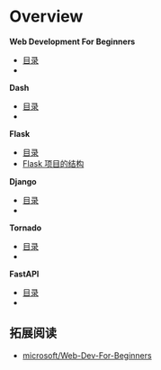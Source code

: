 # Overview

<div class="cards">
  <div class="card framework">
    <strong>Web Development For Beginners</strong>
    <ul class="card-items">
      <li><a href="/part07_application_framework/web_dev_for_beginners/content_zh">目录</a></li>
      <li><a href="/part07_application_framework  ">  </a></li>
    </ul>
  </div>
</div>

<div class="cards">
  <div class="card framework">
    <strong>Dash</strong>
    <ul class="card-items">
      <li><a href="/part07_application_framework/python_web/dash/content">目录</a></li>
      <li><a href="/part07_application_framework  ">  </a></li>
    </ul>
  </div>
</div>

<div class="cards">
  <div class="card framework">
    <strong>Flask</strong>
    <ul class="card-items">
      <li><a href="/part07_application_framework/python_web/flask/content">目录</a></li>
      <li><a href="/part07_application_framework/python_web/flask/structure_of_a_flask_project">Flask 项目的结构</a></li>
    </ul>
  </div>
</div>

<div class="cards">
  <div class="card framework">
    <strong>Django</strong>
    <ul class="card-items">
      <li><a href="/part07_application_framework/python_web/django/content">目录</a></li>
      <li><a href="/part07_application_framework  ">  </a></li>
    </ul>
  </div>
</div>

<div class="cards">
  <div class="card framework">
    <strong>Tornado</strong>
    <ul class="card-items">
      <li><a href="/part07_application_framework/python_web/tornado/content">目录</a></li>
      <li><a href="/part07_application_framework  ">  </a></li>
    </ul>
  </div>
</div>

<div class="cards">
  <div class="card framework">
    <strong>FastAPI</strong>
    <ul class="card-items">
      <li><a href="/part07_application_framework/python_web/fastapi/content">目录</a></li>
      <li><a href="/part07_application_framework  ">  </a></li>
    </ul>
  </div>
</div>

## 拓展阅读

- [microsoft/Web-Dev-For-Beginners](https://github.com/microsoft/Web-Dev-For-Beginners)
